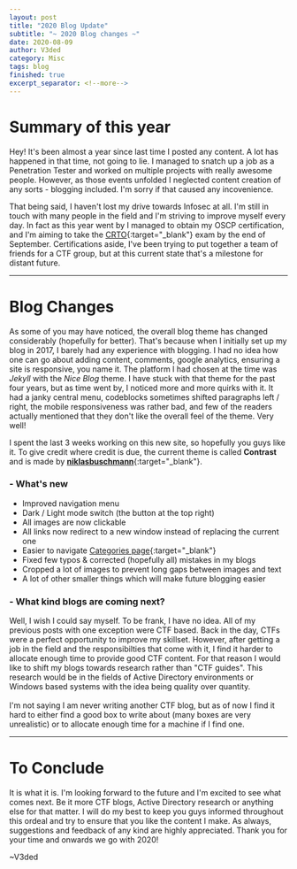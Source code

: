 ```yaml
---
layout: post
title: "2020 Blog Update"
subtitle: "~ 2020 Blog changes ~"
date: 2020-08-09
author: V3ded
category: Misc
tags: blog 
finished: true
excerpt_separator: <!--more-->
---
```


# Summary of this year
Hey! It's been almost a year since last time I posted any content. A lot has happened in that time, not going to lie. I managed to snatch up a job as a Penetration Tester and worked on multiple projects with really awesome people. However, as those events unfolded I neglected content creation of any sorts - blogging included. I'm sorry if that caused any incovenience.<!--more-->

That being said, I haven't lost my drive towards Infosec at all. I'm still in touch with many people in the field and I'm striving to improve myself every day. In fact as this year went by I managed to obtain my OSCP certification, and I'm aiming to take the [CRTO](https://www.zeropointsecurity.co.uk/red-team-ops){:target="_blank"} exam by the end of September. Certifications aside, I've been trying to put together a team of friends for a CTF group, but at this current state that's a milestone for distant future. 

***

# Blog Changes
As some of you may have noticed, the overall blog theme has changed considerably (hopefully for better). That's because when I initially set up my blog in 2017, I barely had any experience with blogging. I had no idea how one can go about adding content, comments, google analytics, ensuring a site is responsive, you name it. The platform I had chosen at the time was *Jekyll* with the *Nice Blog* theme. I have stuck with that theme for the past four years, but as time went by, I noticed more and more quirks with it. It had a janky central menu, codeblocks sometimes shifted paragraphs left / right, the mobile responsiveness was rather bad, and few of the readers actually mentioned that they don't like the overall feel of the theme. Very well! <br>

I spent the last 3 weeks working on this new site, so hopefully you guys like it. To give credit where credit is due, the current theme is called **Contrast** and is made by [**niklasbuschmann**](https://github.com/niklasbuschmann){:target="_blank"}. 

### - What's new
- Improved navigation menu
- Dark / Light mode switch (the button at the top right)
- All images are now clickable
- All links now redirect to a new window instead of replacing the current one
- Easier to navigate [Categories page](/categories/){:target="_blank"}
- Fixed few typos & corrected (hopefully all) mistakes in my blogs 
- Cropped a lot of images to prevent long gaps between images and text 
- A lot of other smaller things which will make future blogging easier

### - What kind blogs are coming next?
Well, I wish I could say myself. To be frank, I have no idea. All of my previous posts with one exception were CTF based. Back in the day, CTFs were a perfect opportunity to improve my skillset. However, after getting a job in the field and the responsibilties that come with it, I find it harder to allocate enough time to provide good CTF content. For that reason I would like to shift my blogs towards research rather than "CTF guides". This research would be in the fields of Active Directory environments or Windows based systems with the idea being quality over quantity. <br><br> I'm not saying I am never writing another CTF blog, but as of now I find it hard to either find a good box to write about (many boxes are very unrealistic) or to allocate enough time for a machine if I find one. 

*** 

# To Conclude
It is what it is. I'm looking forward to the future and I'm excited to see what comes next. Be it more CTF blogs, Active Directory research or anything else for that matter. I will do my best to keep you guys informed throughout this ordeal and try to ensure that you like the content I make. As always, suggestions and feedback of any kind are highly appreciated. Thank you for your time and onwards we go with 2020! 

~V3ded
